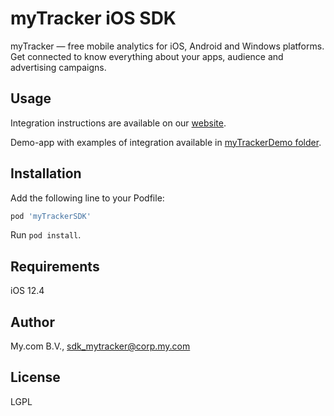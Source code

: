 # myTracker iOS SDK

myTracker — free mobile analytics for iOS, Android and Windows platforms. Get connected to know
everything about your apps, audience and advertising campaigns.

## Usage

Integration instructions are available on our [website](https://tracker.my.com/docs/).

Demo-app with examples of integration available
in [myTrackerDemo folder](https://github.com/myTrackerSDK/mytracker-ios/blob/master/myTrackerDemo).

## Installation

Add the following line to your Podfile:

```ruby
pod 'myTrackerSDK'
```

Run `pod install`.

## Requirements

iOS 12.4

## Author

My.com B.V., sdk_mytracker@corp.my.com

## License

LGPL
